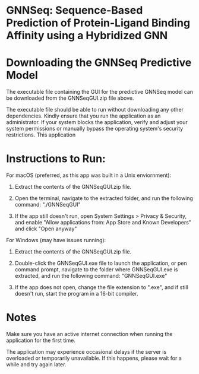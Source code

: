 # GNNSeq: Sequence-Based Prediction of Protein-Ligand Binding Affinity using a Hybridized GNN

# Downloading the GNNSeq Predictive Model
The executable file containing the GUI for the predictive GNNSeq model can be downloaded from the GNNSeqGUI.zip file above. 

The executable file should be able to run without downloading any other dependencies. Kindly ensure that you run the application as an administrator. If your system blocks the application, verify and adjust your system permissions or manually bypass the operating system's security restrictions. This application 

# Instructions to Run:
For macOS (preferred, as this app was built in a Unix enviornment):

1. Extract the contents of the GNNSeqGUI.zip file.

2. Open the terminal, navigate to the extracted folder, and run the following command: "./GNNSeqGUI"

3. If the app still doesn't run, open System Settings > Privacy & Security, and enable "Allow applications from: App Store and Known Developers" and click "Open anyway"

For Windows (may have issues running):

1. Extract the contents of the GNNSeqGUI.zip file.
   
2. Double-click the GNNSeqGUI.exe file to launch the application, or pen command prompt, navigate to the folder where GNNSeqGUI.exe is extracted, and run the following command: "GNNSeqGUI.exe"
   
3. If the app does not open, change the file extension to ".exe", and if still doesn't run, start the program in a 16-bit compiler.


# Notes

Make sure you have an active internet connection when running the application for the first time. 

The application may experience occasional delays if the server is overloaded or temporarily unavailable. If this happens, please wait for a while and try again later.
